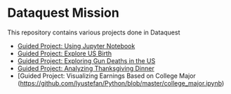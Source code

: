 # Dataquest Mission
This repository contains various projects done in Dataquest

- [Guided Project: Using Jupyter Notebook](https://github.com/lyustefan/Python/blob/master/Jupyter.ipynb)
- [Guided Project: Explore US Birth](https://github.com/lyustefan/Python/blob/master/US_birth.ipynb)
- [Guided Project: Exploring Gun Deaths in the US](https://github.com/lyustefan/Python/blob/master/gun_deaths.ipynb)
- [Guided Project: Analyzing Thanksgiving Dinner](https://github.com/lyustefan/Python/blob/master/Thanksgiving.ipynb)
- [Guided Project: Visualizing Earnings Based on College Major (https://github.com/lyustefan/Python/blob/master/college_major.ipynb)
